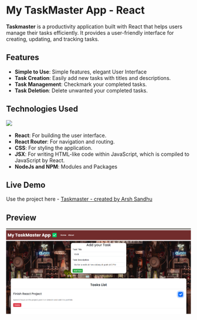 # My TaskMaster App - React

**Taskmaster** is a productivity application built with React that helps users manage their tasks efficiently. It provides a user-friendly interface for creating, updating, and tracking tasks.

## Features

- **Simple to Use**: Simple features, elegant User Interface
- **Task Creation**: Easily add new tasks with titles and descriptions.
- **Task Management**: Checkmark your completed tasks.
- **Task Deletion**: Delete unwanted your completed tasks.

## Technologies Used

<img src="https://skillicons.dev/icons?i=react,css,npm,nodejs,html,js" />
    <br/>
    
- **React**: For building the user interface.
- **React Router**: For navigation and routing.
- **CSS**: For styling the application.
- **JSX**: For writing HTML-like code within JavaScript, which is compiled to JavaScript by React.
- **NodeJs and NPM**: Modules and Packages

## Live Demo
Use the project here - [Taskmaster - created by Arsh Sandhu](https://react-taskmaster-app.vercel.app/)

## Preview
![Homepage](src/assets/img1.png)


